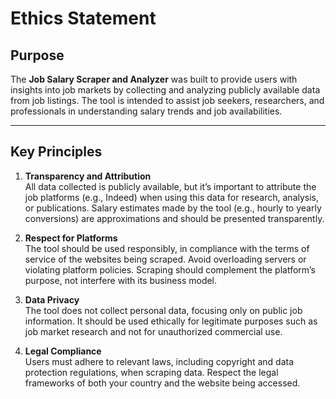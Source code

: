 # Ethics Statement

## Purpose

The **Job Salary Scraper and Analyzer** was built to provide users with insights into job markets by collecting and analyzing publicly available data from job listings. The tool is intended to assist job seekers, researchers, and professionals in understanding salary trends and job availabilities.

---

## Key Principles

1. **Transparency and Attribution**  
   All data collected is publicly available, but it’s important to attribute the job platforms (e.g., Indeed) when using this data for research, analysis, or publications. Salary estimates made by the tool (e.g., hourly to yearly conversions) are approximations and should be presented transparently.

2. **Respect for Platforms**  
   The tool should be used responsibly, in compliance with the terms of service of the websites being scraped. Avoid overloading servers or violating platform policies. Scraping should complement the platform’s purpose, not interfere with its business model.

3. **Data Privacy**  
   The tool does not collect personal data, focusing only on public job information. It should be used ethically for legitimate purposes such as job market research and not for unauthorized commercial use.

4. **Legal Compliance**  
   Users must adhere to relevant laws, including copyright and data protection regulations, when scraping data. Respect the legal frameworks of both your country and the website being accessed.
